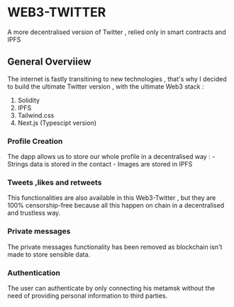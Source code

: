 # WEB3-TWITTER

A more decentralised version of Twitter , relied only in smart contracts and IPFS

## General Overviiew

The internet is fastly transitining to new technologies , that's why I decided to build the ultimate Twitter
version , with the  ultimate Web3 stack : 

1. Solidity
2. IPFS
3. Tailwind.css
4. Next.js (Typescipt version)

### Profile Creation

The dapp allows us to store our whole profile in a decentralised way :
    - Strings data is stored in the contact
    - Images are stored in IPFS

###  Tweets ,likes and retweets

This functionalities are also available in this Web3-Twitter , but they are 100% censorship-free
because all this happen on chain in a decentralised and trustless way.

### Private messages

The private messages functionality has been removed as blockchain isn't made to store sensible data.

### Authentication

The user can authenticate by only connecting his metamsk without the need of providing personal information
to third parties.

